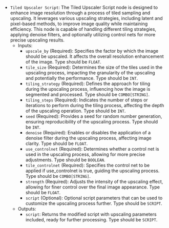- `Tiled Upscaler Script`: The Tiled Upscaler Script node is designed to enhance image resolution through a process of tiled sampling and upscaling. It leverages various upscaling strategies, including latent and pixel-based methods, to improve image quality while maintaining efficiency. This node is capable of handling different tiling strategies, applying denoise filters, and optionally utilizing control nets for more precise upscaling results.
    - Inputs:
        - `upscale_by` (Required): Specifies the factor by which the image should be upscaled. It affects the overall resolution enhancement of the image. Type should be `FLOAT`.
        - `tile_size` (Required): Determines the size of the tiles used in the upscaling process, impacting the granularity of the upscaling and potentially the performance. Type should be `INT`.
        - `tiling_strategy` (Required): Defines the approach for tiling during the upscaling process, influencing how the image is segmented and processed. Type should be `COMBO[STRING]`.
        - `tiling_steps` (Required): Indicates the number of steps or iterations to perform during the tiling process, affecting the depth of the upscaling operation. Type should be `INT`.
        - `seed` (Required): Provides a seed for random number generation, ensuring reproducibility of the upscaling process. Type should be `INT`.
        - `denoise` (Required): Enables or disables the application of a denoise filter during the upscaling process, affecting image clarity. Type should be `FLOAT`.
        - `use_controlnet` (Required): Determines whether a control net is used in the upscaling process, allowing for more precise adjustments. Type should be `BOOLEAN`.
        - `tile_controlnet` (Required): Specifies the control net to be applied if use_controlnet is true, guiding the upscaling process. Type should be `COMBO[STRING]`.
        - `strength` (Required): Adjusts the intensity of the upscaling effect, allowing for finer control over the final image appearance. Type should be `FLOAT`.
        - `script` (Optional): Optional script parameters that can be used to customize the upscaling process further. Type should be `SCRIPT`.
    - Outputs:
        - `script`: Returns the modified script with upscaling parameters included, ready for further processing. Type should be `SCRIPT`.
